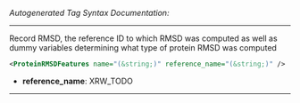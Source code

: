 _Autogenerated Tag Syntax Documentation:_

---
Record RMSD, the reference ID to which RMSD was computed as well as dummy variables determining what type of protein RMSD was computed

```xml
<ProteinRMSDFeatures name="(&string;)" reference_name="(&string;)" />
```

-   **reference_name**: XRW_TODO

---
